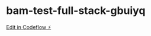 # bam-test-full-stack-gbuiyq

[Edit in Codeflow ⚡️](https://stackblitz.com/~/github.com/AyoubBoussaidi/bam-test-full-stack-gbuiyq)